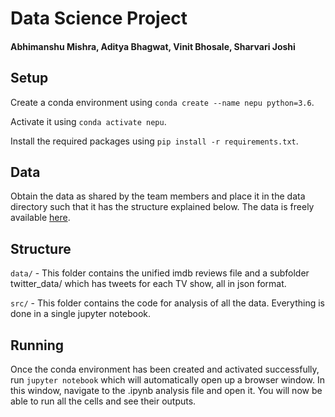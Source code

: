# Data Science Project

#### Abhimanshu Mishra, Aditya Bhagwat, Vinit Bhosale, Sharvari Joshi

## Setup

Create a conda environment using ```conda create --name nepu python=3.6```.

Activate it using ```conda activate nepu```.

Install the required packages using ```pip install -r requirements.txt```.

## Data

Obtain the data as shared by the team members and place it in the data directory such that it has the structure explained below.
The data is freely available [here](https://drive.google.com/drive/folders/1XNLey7DcHbMLP0v4ooZZaVs0BbMh07iI?usp=sharing).

## Structure

```data/``` - This folder contains the unified imdb reviews file and a subfolder twitter_data/ which has tweets for each TV show, all in json format.

```src/``` - This folder contains the code for analysis of all the data. Everything is done in a single jupyter notebook.

## Running

Once the conda environment has been created and activated successfully, run ```jupyter notebook``` which will automatically open up a browser window. In this window, navigate to the .ipynb analysis file and open it. You will now be able to run all the cells and see their outputs.